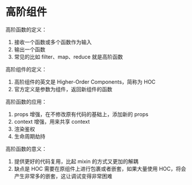 # 高阶组件

高阶函数的定义：

1. 接收一个函数或多个函数作为输入
2. 输出一个函数
3. 常见的比如 filter、map、reduce 就是高阶函数

高阶组件的定义：

1. 高阶组件的英文是 Higher-Order Components，简称为 HOC
2. 官方定义是参数为组件，返回新组件的函数

高阶函数的应用：

1. props 增强，在不修改原有代码的基础上，添加新的 props
2. context 增强，用来共享 context
3. 渲染鉴权
4. 生命周期劫持

高阶函数的意义：

1. 提供更好的代码复用，比起 mixin 的方式又更加的解耦
2. 缺点是 HOC 需要在原组件上进行包裹或者嵌套，如果大量使用 HOC，将会产生非常多的嵌套，这让调试变得非常困难
